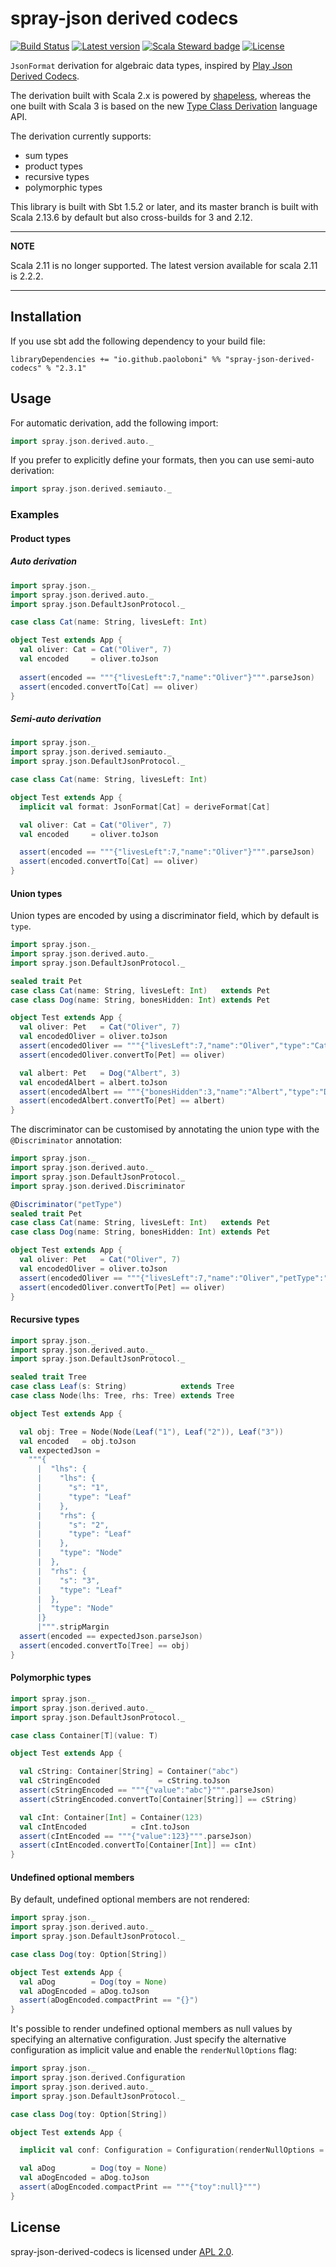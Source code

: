 # spray-json derived codecs

[![Build Status](https://github.com/paoloboni/spray-json-derived-codecs/actions/workflows/ci.yml/badge.svg)](https://github.com/paoloboni/spray-json-derived-codecs/actions?query=workflow)
[![Latest version](https://img.shields.io/maven-central/v/io.github.paoloboni/spray-json-derived-codecs_2.13.svg)](https://search.maven.org/artifact/io.github.paoloboni/spray-json-derived-codecs_2.13)
[![Scala Steward badge](https://img.shields.io/badge/Scala_Steward-helping-blue.svg?style=flat&logo=data:image/png;base64,iVBORw0KGgoAAAANSUhEUgAAAA4AAAAQCAMAAAARSr4IAAAAVFBMVEUAAACHjojlOy5NWlrKzcYRKjGFjIbp293YycuLa3pYY2LSqql4f3pCUFTgSjNodYRmcXUsPD/NTTbjRS+2jomhgnzNc223cGvZS0HaSD0XLjbaSjElhIr+AAAAAXRSTlMAQObYZgAAAHlJREFUCNdNyosOwyAIhWHAQS1Vt7a77/3fcxxdmv0xwmckutAR1nkm4ggbyEcg/wWmlGLDAA3oL50xi6fk5ffZ3E2E3QfZDCcCN2YtbEWZt+Drc6u6rlqv7Uk0LdKqqr5rk2UCRXOk0vmQKGfc94nOJyQjouF9H/wCc9gECEYfONoAAAAASUVORK5CYII=)](https://scala-steward.org)
[![License](https://img.shields.io/badge/License-Apache%202.0-blue.svg)](https://opensource.org/licenses/Apache-2.0)

`JsonFormat` derivation for algebraic data types, inspired by [Play Json Derived Codecs](https://github.com/julienrf/play-json-derived-codecs).

The derivation built with Scala 2.x is powered by [shapeless](https://github.com/milessabin/shapeless), whereas the one built with Scala 3 is based on the new [Type Class Derivation](https://dotty.epfl.ch/docs/reference/contextual/derivation.html) language API. 

The derivation currently supports:
- sum types
- product types
- recursive types
- polymorphic types

This library is built with Sbt 1.5.2 or later, and its master branch is built with Scala 2.13.6 by default but also cross-builds for 3 and 2.12.

---
**NOTE**

Scala 2.11 is no longer supported. The latest version available for scala 2.11 is 2.2.2.

---

## Installation

If you use sbt add the following dependency to your build file:

```sbtshell
libraryDependencies += "io.github.paoloboni" %% "spray-json-derived-codecs" % "2.3.1"
```

## Usage

For automatic derivation, add the following import:

```scala
import spray.json.derived.auto._
```

If you prefer to explicitly define your formats, then you can use semi-auto derivation:

```scala
import spray.json.derived.semiauto._
```

### Examples

#### Product types

##### Auto derivation

```scala
import spray.json._
import spray.json.derived.auto._
import spray.json.DefaultJsonProtocol._

case class Cat(name: String, livesLeft: Int)

object Test extends App {
  val oliver: Cat = Cat("Oliver", 7)
  val encoded     = oliver.toJson
  
  assert(encoded == """{"livesLeft":7,"name":"Oliver"}""".parseJson)
  assert(encoded.convertTo[Cat] == oliver)
}
```

##### Semi-auto derivation

```scala
import spray.json._
import spray.json.derived.semiauto._
import spray.json.DefaultJsonProtocol._

case class Cat(name: String, livesLeft: Int)

object Test extends App {
  implicit val format: JsonFormat[Cat] = deriveFormat[Cat]

  val oliver: Cat = Cat("Oliver", 7)
  val encoded     = oliver.toJson

  assert(encoded == """{"livesLeft":7,"name":"Oliver"}""".parseJson)
  assert(encoded.convertTo[Cat] == oliver)
}
```

#### Union types

Union types are encoded by using a discriminator field, which by default is `type`.

```scala
import spray.json._
import spray.json.derived.auto._
import spray.json.DefaultJsonProtocol._

sealed trait Pet
case class Cat(name: String, livesLeft: Int)   extends Pet
case class Dog(name: String, bonesHidden: Int) extends Pet

object Test extends App {
  val oliver: Pet   = Cat("Oliver", 7)
  val encodedOliver = oliver.toJson
  assert(encodedOliver == """{"livesLeft":7,"name":"Oliver","type":"Cat"}""".parseJson)
  assert(encodedOliver.convertTo[Pet] == oliver)

  val albert: Pet   = Dog("Albert", 3)
  val encodedAlbert = albert.toJson
  assert(encodedAlbert == """{"bonesHidden":3,"name":"Albert","type":"Dog"}""".parseJson)
  assert(encodedAlbert.convertTo[Pet] == albert)
}
```

The discriminator can be customised by annotating the union type with the `@Discriminator` annotation:

```scala
import spray.json._
import spray.json.derived.auto._
import spray.json.DefaultJsonProtocol._
import spray.json.derived.Discriminator

@Discriminator("petType")
sealed trait Pet
case class Cat(name: String, livesLeft: Int)   extends Pet
case class Dog(name: String, bonesHidden: Int) extends Pet

object Test extends App {
  val oliver: Pet   = Cat("Oliver", 7)
  val encodedOliver = oliver.toJson
  assert(encodedOliver == """{"livesLeft":7,"name":"Oliver","petType":"Cat"}""".parseJson)
  assert(encodedOliver.convertTo[Pet] == oliver)
}
```

#### Recursive types

```scala
import spray.json._
import spray.json.derived.auto._
import spray.json.DefaultJsonProtocol._

sealed trait Tree
case class Leaf(s: String)            extends Tree
case class Node(lhs: Tree, rhs: Tree) extends Tree

object Test extends App {

  val obj: Tree = Node(Node(Leaf("1"), Leaf("2")), Leaf("3"))
  val encoded   = obj.toJson
  val expectedJson =
    """{
      |  "lhs": {
      |    "lhs": {
      |      "s": "1",
      |      "type": "Leaf"
      |    },
      |    "rhs": {
      |      "s": "2",
      |      "type": "Leaf"
      |    },
      |    "type": "Node"
      |  },
      |  "rhs": {
      |    "s": "3",
      |    "type": "Leaf"
      |  },
      |  "type": "Node"
      |}
      |""".stripMargin
  assert(encoded == expectedJson.parseJson)
  assert(encoded.convertTo[Tree] == obj)
}
```

#### Polymorphic types

```scala
import spray.json._
import spray.json.derived.auto._
import spray.json.DefaultJsonProtocol._

case class Container[T](value: T)

object Test extends App {

  val cString: Container[String] = Container("abc")
  val cStringEncoded             = cString.toJson
  assert(cStringEncoded == """{"value":"abc"}""".parseJson)
  assert(cStringEncoded.convertTo[Container[String]] == cString)

  val cInt: Container[Int] = Container(123)
  val cIntEncoded          = cInt.toJson
  assert(cIntEncoded == """{"value":123}""".parseJson)
  assert(cIntEncoded.convertTo[Container[Int]] == cInt)
}
```

#### Undefined optional members

By default, undefined optional members are not rendered:

```scala
import spray.json._
import spray.json.derived.auto._
import spray.json.DefaultJsonProtocol._

case class Dog(toy: Option[String])

object Test extends App {
  val aDog        = Dog(toy = None)
  val aDogEncoded = aDog.toJson
  assert(aDogEncoded.compactPrint == "{}")
}
```

It's possible to render undefined optional members as null values by specifying an alternative configuration.
Just specify the alternative configuration as implicit value and enable the `renderNullOptions` flag:

```scala
import spray.json._
import spray.json.derived.Configuration
import spray.json.derived.auto._
import spray.json.DefaultJsonProtocol._

case class Dog(toy: Option[String])

object Test extends App {

  implicit val conf: Configuration = Configuration(renderNullOptions = true)

  val aDog        = Dog(toy = None)
  val aDogEncoded = aDog.toJson
  assert(aDogEncoded.compactPrint == """{"toy":null}""")
}
```

## License

spray-json-derived-codecs is licensed under [APL 2.0](http://www.apache.org/licenses/LICENSE-2.0).
